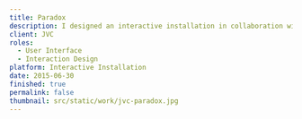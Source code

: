 ```yaml
---
title: Paradox
description: I designed an interactive installation in collaboration with JVC, leaders in the new line of projectors, and CNC Glass Interlayer, innovators in transparent projectable glass.
client: JVC
roles:
  - User Interface
  - Interaction Design
platform: Interactive Installation
date: 2015-06-30
finished: true
permalink: false
thumbnail: src/static/work/jvc-paradox.jpg
---
```

